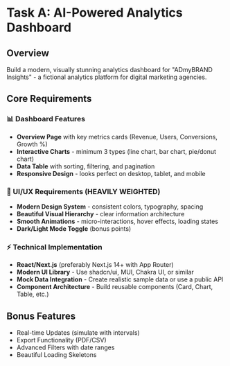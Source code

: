 # Task A: AI-Powered Analytics Dashboard

## Overview

Build a modern, visually stunning analytics dashboard for "ADmyBRAND Insights" - a fictional analytics platform for digital marketing agencies.

## Core Requirements

### 📊 Dashboard Features

- **Overview Page** with key metrics cards (Revenue, Users, Conversions, Growth %)
- **Interactive Charts** - minimum 3 types (line chart, bar chart, pie/donut chart)
- **Data Table** with sorting, filtering, and pagination
- **Responsive Design** - looks perfect on desktop, tablet, and mobile

### 🎨 UI/UX Requirements (HEAVILY WEIGHTED)

- **Modern Design System** - consistent colors, typography, spacing
- **Beautiful Visual Hierarchy** - clear information architecture
- **Smooth Animations** - micro-interactions, hover effects, loading states
- **Dark/Light Mode Toggle** (bonus points)

### ⚡ Technical Implementation

- **React/Next.js** (preferably Next.js 14+ with App Router)
- **Modern UI Library** - Use shadcn/ui, MUI, Chakra UI, or similar
- **Mock Data Integration** - Create realistic sample data or use a public API
- **Component Architecture** - Build reusable components (Card, Chart, Table, etc.)

## Bonus Features

- Real-time Updates (simulate with intervals)
- Export Functionality (PDF/CSV)
- Advanced Filters with date ranges
- Beautiful Loading Skeletons
